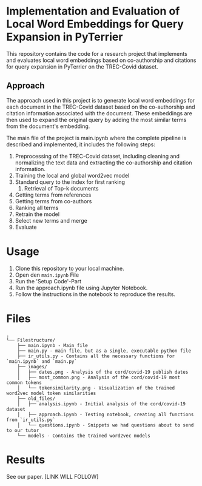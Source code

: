 # Implementation and Evaluation of Local Word Embeddings for Query Expansion in PyTerrier

This repository contains the code for a research project that implements and evaluates local word embeddings based on co-authorship and citations for query expansion in PyTerrier on the TREC-Covid dataset.

## Approach
The approach used in this project is to generate local word embeddings for each document in the TREC-Covid dataset based on the co-authorship and citation information associated with the document. These embeddings are then used to expand the original query by adding the most similar terms from the document's embedding.

The main file of the project is main.ipynb where the complete pipeline is described and implemented, it includes the following steps:

1. Preprocessing of the TREC-Covid dataset, including cleaning and normalizing the text data and extracting the co-authorship and citation information.
2. Training the local and global word2vec model
3. Standard query to the index for first ranking
   1. Retrieval of Top-k documents
4. Getting terms from references
5. Getting terms from co-authors
6. Ranking all terms
7. Retrain the model
8. Select new terms and merge
9. Evaluate

# Usage
1. Clone this repository to your local machine.
2. Open den `main.ipynb` File
3. Run the 'Setup Code'-Part
4. Run the approach.ipynb file using Jupyter Notebook.
5. Follow the instructions in the notebook to reproduce the results.


# Files
```{r}
.
└── Filestructure/
    ├── main.ipynb - Main file
    ├── main.py - main file, but as a single, executable python file
    ├── ir_utils.py - Contains all the necessary functions for `main.ipynb` and `main.py`
    ├── images/
    │   ├── dates.png - Analysis of the cord/covid-19 publish dates
    │   ├── most_common.png - Analysis of the cord/covid-19 most common tokens
    │   └── tokensimilarity.png - Visualization of the trained word2vec model token similarities
    ├── old_files/
    │   ├── analysis.ipynb - Initial analysis of the cord/covid-19 dataset
    │   ├── approach.ipynb - Testing notebook, creating all functions from `ir_utils.py`
    │   └── questions.ipynb - Snippets we had questions about to send to our tutor
    └── models - Contains the trained word2vec models
   ```



# Results
See our paper. [LINK WILL FOLLOW]
